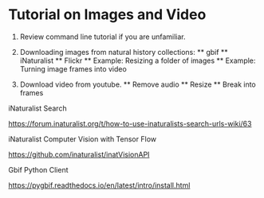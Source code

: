 # Tutorial on Images and Video

1. Review command line tutorial if you are unfamiliar.

2. Downloading images from natural history collections:
** gbif 
** iNaturalist
** Flickr
** Example: Resizing a folder of images
** Example: Turning image frames into video 

3. Download video from youtube.
** Remove audio
** Resize
** Break into frames




iNaturalist Search

https://forum.inaturalist.org/t/how-to-use-inaturalists-search-urls-wiki/63

iNaturalist Computer Vision with Tensor Flow

https://github.com/inaturalist/inatVisionAPI

Gbif Python Client

https://pygbif.readthedocs.io/en/latest/intro/install.html